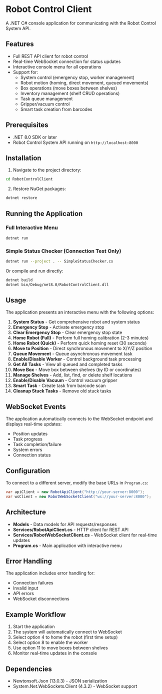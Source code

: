 # Robot Control Client

A .NET C# console application for communicating with the Robot Control System API.

## Features

- Full REST API client for robot control
- Real-time WebSocket connection for status updates
- Interactive console menu for all operations
- Support for:
  - System control (emergency stop, worker management)
  - Robot motion (homing, direct movement, queued movements)
  - Box operations (move boxes between shelves)
  - Inventory management (shelf CRUD operations)
  - Task queue management
  - Gripper/vacuum control
  - Smart task creation from barcodes

## Prerequisites

- .NET 8.0 SDK or later
- Robot Control System API running on `http://localhost:8000`

## Installation

1. Navigate to the project directory:
```bash
cd RobotControlClient
```

2. Restore NuGet packages:
```bash
dotnet restore
```

## Running the Application

### Full Interactive Menu
```bash
dotnet run
```

### Simple Status Checker (Connection Test Only)
```bash
dotnet run --project . -- SimpleStatusChecker.cs
```
Or compile and run directly:
```bash
dotnet build
dotnet bin/Debug/net8.0/RobotControlClient.dll
```

## Usage

The application presents an interactive menu with the following options:

1. **System Status** - Get comprehensive robot and system status
2. **Emergency Stop** - Activate emergency stop
3. **Clear Emergency Stop** - Clear emergency stop state
4. **Home Robot (Full)** - Perform full homing calibration (2-3 minutes)
5. **Home Robot (Quick)** - Perform quick homing reset (30 seconds)
6. **Move to Position** - Direct synchronous movement to X/Y/Z position
7. **Queue Movement** - Queue asynchronous movement task
8. **Enable/Disable Worker** - Control background task processing
9. **Get All Tasks** - View all queued and completed tasks
10. **Move Box** - Move box between shelves (by ID or coordinates)
11. **Manage Shelves** - Add, list, find, or delete shelf locations
12. **Enable/Disable Vacuum** - Control vacuum gripper
13. **Smart Task** - Create task from barcode scan
14. **Cleanup Stuck Tasks** - Remove old stuck tasks

## WebSocket Events

The application automatically connects to the WebSocket endpoint and displays real-time updates:
- Position updates
- Task progress
- Task completion/failure
- System errors
- Connection status

## Configuration

To connect to a different server, modify the base URLs in `Program.cs`:

```csharp
var apiClient = new RobotApiClient("http://your-server:8000");
var wsClient = new RobotWebSocketClient("ws://your-server:8000");
```

## Architecture

- **Models** - Data models for API requests/responses
- **Services/RobotApiClient.cs** - HTTP client for REST API
- **Services/RobotWebSocketClient.cs** - WebSocket client for real-time updates
- **Program.cs** - Main application with interactive menu

## Error Handling

The application includes error handling for:
- Connection failures
- Invalid input
- API errors
- WebSocket disconnections

## Example Workflow

1. Start the application
2. The system will automatically connect to WebSocket
3. Select option 4 to home the robot (first time setup)
4. Select option 8 to enable the worker
5. Use option 11 to move boxes between shelves
6. Monitor real-time updates in the console

## Dependencies

- Newtonsoft.Json (13.0.3) - JSON serialization
- System.Net.WebSockets.Client (4.3.2) - WebSocket support